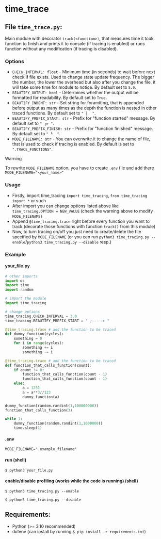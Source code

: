 # time_trace
## File `time_trace.py`:
Main module with decorator `track(<function>)`, that measures time it took function to finish and prints it to console (if tracing is enabled) or runs function without any modification (if tracing is disabled).

### Options
- `CHECK_INTERVAL: float` - Minimum time (in seconds) to wait before next check if file exists. Used to change state update frequency. The bigger the number, the lower the overhead but also after you change the file, it will take some time for module to notice.
  By default set to `5.0`.
- `BEAUTIFY_OUTPUT: bool` - Determines whether the output will be formatted for readability. 
  By default set to `True`.
- `BEAUTIFY_INDENT: str` - Set string for foramtting, that is appended before output as many times as the depth the function is nested in other traced functions.
  By default set to `" ⎪  "`.
- `BEAUTIFY_PREFIX_START: str` - Prefix for "function started" message.
  By default set to `" ┌> "`.
- `BEAUTIFY_PREFIX_FINISH: str` - Prefix for "function finished" message.
  By default set to `" └  "`.
- `MODE_FILENAME: str` - You can overwrite it to change the name of file, that is used to check if tracing is enabled.
  By default is set to `".TRACE_FUNCTIONS"`.
> [!WARNING]
> To rewrite `MODE_FILENAME` option, you have to create `.env` file and add there `MODE_FILENAME="<your_name>"`

### Usage
- Firstly, import time_tracing `import time_tracing`, `from time_tracing import *` or such
- After import you can change options listed above like `time_tracing.OPTION = NEW_VALUE` (check the warning above to modify `MODE_FILENAME`)
- Append `@time_tracing.trace` right before every function you want to track (decorate those functions with function `track()` from this module)
- Now, to turn tracing on/off you just need to create/delete the file specified by `MODE_FILENAME` (or you can run `python3 time_tracing.py --enable`/`python3 time_tracing.py --disable` resp.)

### Example
#### your_file.py
```python
# other imports
import os
import time
import random

# import the module
import time_tracing

# change options
time_tracing.CHECK_INTERVAL = 3.0
time_tracing.BEAUTIFY_PREFIX_START = " ┌-----> "

@time_tracing.trace # add the function to be traced
def dummy_function(cycles):
    something = 0
    for i in range(cycles):
        something += i
        something -= i

@time_tracing.trace # add the function to be traced
def function_that_calls_function(count):
    if count != 0:
        function_that_calls_function(count - 1)
        function_that_calls_function(count - 1)
    else:
        a = 1231
        a = a**3//123
        dummy_function(a)

dummy_function(random.randint(1,100000000))
function_that_calls_function(3)

while 1:
    dummy_function(random.randint(1,1000000))
    time.sleep(1)
```
#### .env
```.env
MODE_FILENAME=".example_filename"
```
#### run (shell)
```shell
$ python3 your_file.py
```
#### enable/disable profiling (works while the code is running) (shell)
```shell
$ python3 time_tracing.py --enable
```
```shell
$ python3 time_tracing.py --disable
```
## Requirements:
- Python (>= 3.10 recommended)
- dotenv (can install by running `$ pip install -r requirements.txt`)